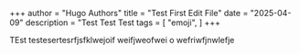 +++
author = "Hugo Authors"
title = "Test First Edit File"
date = "2025-04-09"
description = "Test Test Test
tags = [
    "emoji",
]
+++

TEst testesertesrfjsfklwejoif weifjweofwei o wefriwfjnwlefje